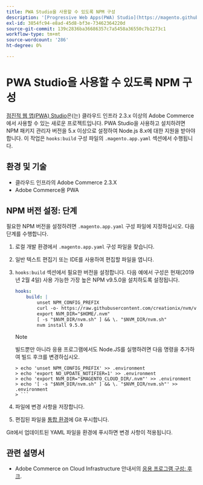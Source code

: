 ```yaml
---
title: PWA Studio을 사용할 수 있도록 NPM 구성
description: '[Progressive Web Apps(PWA) Studio](https://magento.github.io/pwa-studio/)는 Adobe Commerce on cloud infrastructure 2.3.x 이상에서 사용할 수 있는 새 프로젝트입니다. PWA Studio을 사용하고 설치하려면 NPM 패키지 관리자 버전을 5.x 이상으로 설정하여 Node.js 8.x에 대한 지원을 받아야 합니다. 이 작업은 ".magento.app.yaml" 구성 파일의 "hooks:build" 섹션에서 수행됩니다.'
exl-id: 3854fc94-e8ad-45d8-bf3e-73462364220d
source-git-commit: 139c2836ba36686357c7a5458a36550c7b1273c1
workflow-type: tm+mt
source-wordcount: '286'
ht-degree: 0%

---
```


# PWA Studio을 사용할 수 있도록 NPM 구성

[점진적 웹 앱(PWA) Studio](https://magento.github.io/pwa-studio/)은(는) 클라우드 인프라 2.3.x 이상의 Adobe Commerce에서 사용할 수 있는 새로운 프로젝트입니다. PWA Studio을 사용하고 설치하려면 NPM 패키지 관리자 버전을 5.x 이상으로 설정하여 Node.js 8.x에 대한 지원을 받아야 합니다. 이 작업은 `hooks:build` 구성 파일의 `.magento.app.yaml` 섹션에서 수행됩니다.

## 환경 및 기술

* 클라우드 인프라의 Adobe Commerce 2.3.X
* Adobe Commerce용 PWA

## NPM 버전 설정: 단계

필요한 NPM 버전을 설정하려면 `.magento.app.yaml` 구성 파일에 지정하십시오. 다음 단계를 수행합니다.

1. 로컬 개발 환경에서 `.magento.app.yaml` 구성 파일을 찾습니다.
1. 일반 텍스트 편집기 또는 IDE를 사용하여 편집할 파일을 엽니다.
1. `hooks:build` 섹션에서 필요한 버전을 설정합니다. 다음 예에서 구성은 현재(2019년 2월 4일) 사용 가능한 가장 높은 NPM v9.5.0을 설치하도록 설정됩니다.

   ```yaml
   hooks:
       build: |
           unset NPM_CONFIG_PREFIX
           curl -o- https://raw.githubusercontent.com/creationix/nvm/v0.33.8/install.sh | bash
           export NVM_DIR="$HOME/.nvm"
           [ -s "$NVM_DIR/nvm.sh" ] && \. "$NVM_DIR/nvm.sh"
           nvm install 9.5.0
   ```

   >[!NOTE]
   >
   >빌드뿐만 아니라 응용 프로그램에서도 Node.JS를 실행하려면 다음 명령을 추가하여 빌드 후크를 변경하십시오.
   > 
   ```
   > echo 'unset NPM_CONFIG_PREFIX' >> .environment
   > echo 'export NO_UPDATE_NOTIFIER=1' >> .environment
   > echo 'export NVM_DIR="$MAGENTO_CLOUD_DIR/.nvm"' >> .environment
   > echo '[ -s "$NVM_DIR/nvm.sh" ] && \. "$NVM_DIR/nvm.sh"' >> .environment
   > ```

1. 파일에 변경 사항을 저장합니다.
1. 편집된 파일을 [통합 환경](https://experienceleague.adobe.com/en/docs/experience-cloud-kcs/kbarticles/ka-27242)에 Git 푸시합니다.

Git에서 업데이트된 YAML 파일을 환경에 푸시하면 변경 사항이 적용됩니다.

## 관련 설명서

* Adobe Commerce on Cloud Infrastructure 안내서의 [응용 프로그램 구성: 후크](https://experienceleague.adobe.com/docs/commerce-cloud-service/user-guide/configure/app/properties/hooks-property.html).
